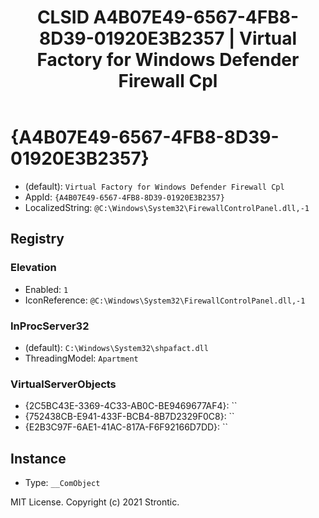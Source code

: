 ﻿---
title: "CLSID A4B07E49-6567-4FB8-8D39-01920E3B2357 | Virtual Factory for Windows Defender Firewall Cpl"
excerpt: What is COM-Object CLSID A4B07E49-6567-4FB8-8D39-01920E3B2357?
---

# {A4B07E49-6567-4FB8-8D39-01920E3B2357}

* (default): `Virtual Factory for Windows Defender Firewall Cpl`
* AppId: `{A4B07E49-6567-4FB8-8D39-01920E3B2357}`
* LocalizedString: `@C:\Windows\System32\FirewallControlPanel.dll,-1`

## Registry


### Elevation

* Enabled: `1`
* IconReference: `@C:\Windows\System32\FirewallControlPanel.dll,-1`

### InProcServer32

* (default): `C:\Windows\System32\shpafact.dll`
* ThreadingModel: `Apartment`

### VirtualServerObjects

* {2C5BC43E-3369-4C33-AB0C-BE9469677AF4}: ``
* {752438CB-E941-433F-BCB4-8B7D2329F0C8}: ``
* {E2B3C97F-6AE1-41AC-817A-F6F92166D7DD}: ``

## Instance

* Type: `__ComObject`

MIT License. Copyright (c) 2021 Strontic.


